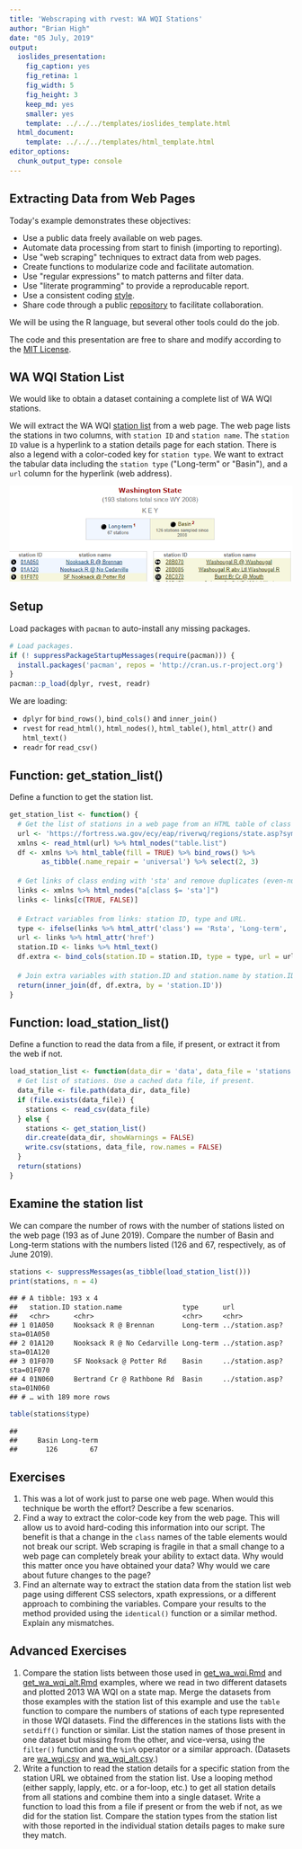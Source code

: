 ```yaml
---
title: 'Webscraping with rvest: WA WQI Stations'
author: "Brian High"
date: "05 July, 2019"
output:
  ioslides_presentation:
    fig_caption: yes
    fig_retina: 1
    fig_width: 5
    fig_height: 3
    keep_md: yes
    smaller: yes
    template: ../../../templates/ioslides_template.html
  html_document:
    template: ../../../templates/html_template.html
editor_options: 
  chunk_output_type: console
---
```








## Extracting Data from Web Pages

Today's example demonstrates these objectives:

* Use a public data freely available on web pages.
* Automate data processing from start to finish (importing to reporting).
* Use "web scraping" techniques to extract data from web pages.
* Create functions to modularize code and facilitate automation.
* Use "regular expressions" to match patterns and filter data.
* Use "literate programming" to provide a reproducable report.
* Use a consistent coding [style](https://google.github.io/styleguide/Rguide.xml).
* Share code through a public [repository](https://github.com/deohs/coders) to 
  facilitate collaboration.

We will be using the R language, but several other tools could do the job.

The code and this presentation are free to share and modify according to the 
[MIT License](https://github.com/deohs/coders/blob/master/LICENSE).

## WA WQI Station List

We would like to obtain a dataset containing a complete list of WA WQI stations.

We will extract the WA WQI [station list](https://fortress.wa.gov/ecy/eap/riverwq/regions/state.asp?symtype=1) 
from a web page. The web page lists the stations in two columns, with `station ID` 
and `station name`. The `station ID` value is a hyperlink to a station details 
page for each station. There is also a legend with a color-coded key for 
`station type`. We want to extract the tabular data including the 
`station type` ("Long-term" or "Basin"), and a `url` column for 
the hyperlink (web address).

![](station_list.png)

## Setup

Load packages with `pacman` to auto-install any missing packages.


```r
# Load packages.
if (! suppressPackageStartupMessages(require(pacman))) {
  install.packages('pacman', repos = 'http://cran.us.r-project.org')
}
pacman::p_load(dplyr, rvest, readr)
```

We are loading:

* `dplyr` for `bind_rows()`, `bind_cols()` and `inner_join()`
* `rvest` for `read_html()`, `html_nodes()`,  `html_table()`, `html_attr()` and `html_text()`
* `readr` for `read_csv()`

## Function: get_station_list()

Define a function to get the station list.


```r
get_station_list <- function() {
  # Get the list of stations in a web page from an HTML table of class "list".
  url <- 'https://fortress.wa.gov/ecy/eap/riverwq/regions/state.asp?symtype=1'
  xmlns <- read_html(url) %>% html_nodes("table.list")
  df <- xmlns %>% html_table(fill = TRUE) %>% bind_rows() %>% 
        as_tibble(.name_repair = 'universal') %>% select(2, 3)
  
  # Get links of class ending with 'sta' and remove duplicates (even-numbered).
  links <- xmlns %>% html_nodes("a[class $= 'sta']")
  links <- links[c(TRUE, FALSE)]
  
  # Extract variables from links: station ID, type and URL.
  type <- ifelse(links %>% html_attr('class') == 'Rsta', 'Long-term', 'Basin')
  url <- links %>% html_attr('href')
  station.ID <- links %>% html_text()
  df.extra <- bind_cols(station.ID = station.ID, type = type, url = url)
  
  # Join extra variables with station.ID and station.name by station.ID.
  return(inner_join(df, df.extra, by = 'station.ID'))
}
```

## Function: load_station_list()

Define a function to read the data from a file, if present, or extract it from
the web if not.


```r
load_station_list <- function(data_dir = 'data', data_file = 'stations.csv') {
  # Get list of stations. Use a cached data file, if present.
  data_file <- file.path(data_dir, data_file)
  if (file.exists(data_file)) {
    stations <- read_csv(data_file)
  } else {
    stations <- get_station_list()
    dir.create(data_dir, showWarnings = FALSE)
    write.csv(stations, data_file, row.names = FALSE)
  }
  return(stations)
}
```

## Examine the station list

We can compare the number of rows with the number of stations listed on the 
web page (193 as of June 2019). Compare the number of Basin and Long-term 
stations with the numbers listed (126 and 67, respectively, as of June 2019).


```r
stations <- suppressMessages(as_tibble(load_station_list()))
print(stations, n = 4)
```

```
## # A tibble: 193 x 4
##   station.ID station.name               type      url                      
##   <chr>      <chr>                      <chr>     <chr>                    
## 1 01A050     Nooksack R @ Brennan       Long-term ../station.asp?sta=01A050
## 2 01A120     Nooksack R @ No Cedarville Long-term ../station.asp?sta=01A120
## 3 01F070     SF Nooksack @ Potter Rd    Basin     ../station.asp?sta=01F070
## 4 01N060     Bertrand Cr @ Rathbone Rd  Basin     ../station.asp?sta=01N060
## # … with 189 more rows
```

```r
table(stations$type)
```

```
## 
##     Basin Long-term 
##       126        67
```

## Exercises

1. This was a lot of work just to parse one web page. When would this technique 
   be worth the effort? Describe a few scenarios.
2. Find a way to extract the color-code key from the web page. This will allow 
   us to avoid hard-coding this information into our script. The benefit is 
   that a change in the `class` names of the table elements would not break 
   our script. Web scraping is fragile in that a small change to a web page
   can completely break your ability to extact data. Why would this matter once 
   you have obtained your data? Why would we care about future changes to the page?
3. Find an alternate way to extract the station data from the station list web 
   page using different CSS selectors, xpath expressions, or a different approach 
   to combining the variables. Compare your results to the method provided using 
   the `identical()` function or a similar method. Explain any mismatches.

## Advanced Exercises

1. Compare the station lists between those used in [get_wa_wqi.Rmd](get_wa_wqi.Rmd) 
   and [get_wa_wqi_alt.Rmd](get_wa_wqi_alt.Rmd) examples, where we read in two 
   different datasets and plotted 2013 WA WQI on a state map. Merge the datasets 
   from those examples with the station list of this example and use the `table` 
   function to compare the numbers of stations of each type represented in those 
   WQI datasets. Find the differences in the stations lists with the `setdiff()` 
   function or similar. List the station names of those present in one dataset
   but missing from the other, and vice-versa, using the `filter()` function and 
   the `%in%` operator or a similar approach. (Datasets are 
   [wa_wqi.csv](data/wa_wqi.csv) and [wa_wqi_alt.csv](data/wa_wqi_alt.csv).)
2. Write a function to read the station details for a specific station from the 
   station URL we obtained from the station list. Use a looping method (either 
   sapply, lapply, etc. or a for-loop, etc.) to get all station details from all
   stations and combine them into a single dataset. Write a function to load this 
   from a file if present or from the web if not, as we did for the station list.
   Compare the station types from the station list with those reported in the 
   individual station details pages to make sure they match.
